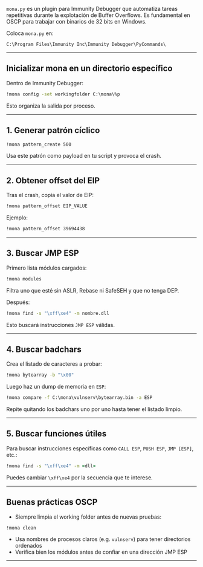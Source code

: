 `mona.py` es un plugin para Immunity Debugger que automatiza tareas repetitivas durante la explotación de Buffer Overflows. Es fundamental en OSCP para trabajar con binarios de 32 bits en Windows.

Coloca `mona.py` en:
```
C:\Program Files\Immunity Inc\Immunity Debugger\PyCommands\
```

---

## Inicializar mona en un directorio específico

Dentro de Immunity Debugger:
```cmd
!mona config -set workingfolder C:\mona\%p
```

Esto organiza la salida por proceso.

---

## 1. Generar patrón cíclico

```cmd
!mona pattern_create 500
```

Usa este patrón como payload en tu script y provoca el crash.

---

## 2. Obtener offset del EIP

Tras el crash, copia el valor de EIP:
```cmd
!mona pattern_offset EIP_VALUE
```

Ejemplo:
```cmd
!mona pattern_offset 39694438
```

---

## 3. Buscar JMP ESP

Primero lista módulos cargados:
```cmd
!mona modules
```

Filtra uno que esté sin ASLR, Rebase ni SafeSEH y que no tenga DEP.

Después:
```cmd
!mona find -s "\xff\xe4" -m nombre.dll
```

Esto buscará instrucciones `JMP ESP` válidas.

---

## 4. Buscar badchars

Crea el listado de caracteres a probar:
```cmd
!mona bytearray -b "\x00"
```

Luego haz un dump de memoria en `ESP`:
```cmd
!mona compare -f C:\mona\vulnserv\bytearray.bin -a ESP
```

Repite quitando los badchars uno por uno hasta tener el listado limpio.

---

## 5. Buscar funciones útiles

Para buscar instrucciones específicas como `CALL ESP`, `PUSH ESP`, `JMP [ESP]`, etc.:
```cmd
!mona find -s "\xff\xe4" -m <dll>
```
Puedes cambiar `\xff\xe4` por la secuencia que te interese.

---

## Buenas prácticas OSCP

- Siempre limpia el working folder antes de nuevas pruebas:
```cmd
!mona clean
```
- Usa nombres de procesos claros (e.g. `vulnserv`) para tener directorios ordenados
- Verifica bien los módulos antes de confiar en una dirección JMP ESP

---
